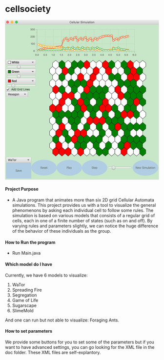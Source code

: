 # cellsociety 

![CellSocietyUI](images/CellSocietyUI.png)

#### Project Purpose
- A Java program that animates more than six 2D grid Cellular Automata simulations. This project provides us with a tool to visualize the general phenomenons by asking each individual cell to follow some rules. The simulation is based on various models that consists of a regular grid of cells, each in one of a finite number of states (such as on and off). By varying rules and parameters slightly, we can notice the huge difference of the behavior of these individuals as the group.

#### How to Run the program
- Run Main.java

#### Which model do I have
Currently, we have 6 models to visualize:

1. WaTor
2. Spreading Fire
3. Segregation
4. Game of Life
5. Sugarscape
6. SlimeMold

And one can run but not able to visualize: Foraging Ants.

#### How to set parameters
We provide some buttons for you to set some of the parameters but if you want to have advanced settings, you can go looking for the XML file in the doc folder. These XML files are self-explantory.


